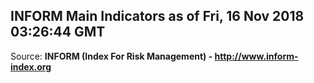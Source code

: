 ## INFORM Main Indicators as of Fri, 16 Nov 2018 03:26:44 GMT

Source: **INFORM (Index For Risk Management) - http://www.inform-index.org**